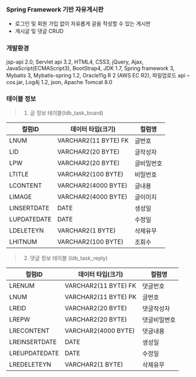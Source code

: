 ### Spring Framework 기반 자유게시판
- 로그인 및 회원 가입 없이 자유롭게 글을 작성할 수 있는 게시판
- 게시글 및 댓글 CRUD

### 개발환경 
jsp-api 2.0, Servlet api 3.2, HTML4, CSS3, jQuery, Ajax, JavaScript(ECMAScript3),
BootStrap4, JDK 1.7, Spring framework 3, Mybatis 3, Mybatis-spring 1.2, Oracle11g R 2 (AWS EC R2), 
파일업로드 api – cos.jar, Log4j 1.2, json, Apache Tomcat 8.0

### 테이블 정보
> 1. 글 정보 테이블(ldb_task_board)

컬럼ID		|	데이터 타입(크기)		|	컬럼명
----- 		|	--------		|	---
LNUM		|	VARCHAR2(11 BYTE) FK	|	글번호	
LID		|	VARCHAR2(20 BYTE)	|	글작성자	
LPW		|	VARCHAR2(20 BYTE)	|	글비밀번호	
LTITLE		|	VARCHAR2(100 BYTE)	|	비밀번호	
LCONTENT		|	VARCHAR2(4000 BYTE)	|	글내용	
LIMAGE		|	VARCHAR2(4000 BYTE)	|	글이미지	
LINSERTDATE		|	DATE	|	생성일	
LUPDATEDATE		|	DATE	|	수정일	
LDELETEYN		|	VARCHAR2(1 BYTE)	|	삭제유무	
LHITNUM		|	VARCHAR2(100 BYTE)	|	조회수						
						
> 2. 댓글 정보 테이블 (ldb_task_reply)						
						
컬럼ID		|	데이터 타입(크기)		|	컬럼명
----- 		|	--------		|	---
LRENUM		|	VARCHAR2(11 BYTE) FK	|	댓글번호	
LNUM		|	VARCHAR2(11 BYTE) PK	|	글번호	
LREID		|	VARCHAR2(20 BYTE)	|	댓글작성자	
LREPW		|	VARCHAR2(20 BYTE)	|	댓글비밀번호	
LRECONTENT		|	VARCHAR2(4000 BYTE)	|	댓글내용	
LREINSERTDATE		|	DATE	|	생성일	
LREUPDATEDATE		|	DATE	|	수정일	
LREDELETEYN		|	VARCHAR2(1 BYTE)	|	삭제유무	
